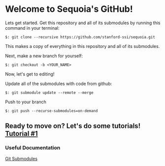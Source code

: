 # Welcome to Sequoia's GitHub!

Lets get started. Get this repository and all of its submodules by running 
this command in your terminal:
```
$: git clone --recursive https://github.com/stanford-ssi/sequoia.git
```
This makes a copy of everything in this repository and all of its submodules.

Next, make a new branch for yourself: 
```
$: git checkout -b <YOUR_NAME>
```
Now, let's get to editing! 

Update all of the submodules with code from github:
```
$: git submodule update --remote --merge
```

Push to your branch
```
$: git push --recurse-submodules=on-demand
```

## Ready to move on? Let's do some tutorials! [Tutorial #1](welcome-to-sats!/tutorial-1.md)

### Useful Documentation
[Git Submodules](https://git-scm.com/book/en/v2/Git-Tools-Submodules)
